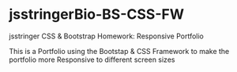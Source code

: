 # jsstringerBio-BS-CSS-FW
jsstringer CSS &amp; Bootstrap Homework: Responsive Portfolio

This is a Portfolio using the Bootstap & CSS Framework to make the portfolio more Responsive to different screen sizes
